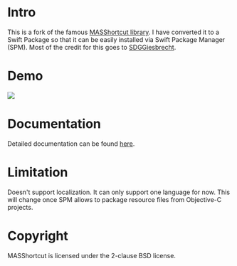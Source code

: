 # Intro

This is a fork of the famous [MASShortcut library](https://github.com/shpakovski/MASShortcut). I have converted it to a Swift Package so that it can be easily installed via Swift Package Manager (SPM). Most of the credit for this goes to [SDGGiesbrecht](https://forums.swift.org/u/SDGGiesbrecht).

# Demo

![](https://i.imgur.com/ItmaRh0.gif)

# Documentation

Detailed documentation can be found [here](https://blog.rampatra.com/how-to-add-global-key-shortcuts-to-your-swift-app-using-masshortcut).

# Limitation

Doesn't support localization. It can only support one language for now. This will change once SPM allows to package resource files from Objective-C projects.

# Copyright

MASShortcut is licensed under the 2-clause BSD license.
